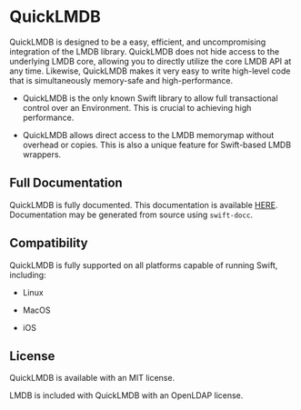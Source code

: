 # QuickLMDB

QuickLMDB is designed to be a easy, efficient, and uncompromising integration of the LMDB library. QuickLMDB does not hide access to the underlying LMDB core, allowing you to directly utilize the core LMDB API at any time. Likewise, QuickLMDB makes it very easy to write high-level code that is simultaneously memory-safe and high-performance. 

- QuickLMDB is the only known Swift library to allow full transactional control over an Environment. This is crucial to achieving high performance.

- QuickLMDB allows direct access to the LMDB memorymap without overhead or copies. This is also a unique feature for Swift-based LMDB wrappers.

## Full Documentation

QuickLMDB is fully documented. This documentation is available [HERE](https://quicklmdb.com/documentation). Documentation may be generated from source using `swift-docc`.

## Compatibility

QuickLMDB is fully supported on all platforms capable of running Swift, including:

- Linux

- MacOS

- iOS

## License

QuickLMDB is available with an MIT license.

LMDB is included with QuickLMDB with an OpenLDAP license.
